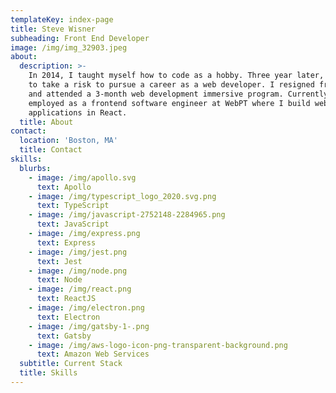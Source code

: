 ```yaml
---
templateKey: index-page
title: Steve Wisner
subheading: Front End Developer
image: /img/img_32903.jpeg
about:
  description: >-
    In 2014, I taught myself how to code as a hobby. Three year later, I decided
    to take a risk to pursue a career as a web developer. I resigned from my job
    and attended a 3-month web development immersive program. Currently, I’m
    employed as a frontend software engineer at WebPT where I build web
    applications in React.
  title: About
contact:
  location: 'Boston, MA'
  title: Contact
skills:
  blurbs:
    - image: /img/apollo.svg
      text: Apollo
    - image: /img/typescript_logo_2020.svg.png
      text: TypeScript
    - image: /img/javascript-2752148-2284965.png
      text: JavaScript
    - image: /img/express.png
      text: Express
    - image: /img/jest.png
      text: Jest
    - image: /img/node.png
      text: Node
    - image: /img/react.png
      text: ReactJS
    - image: /img/electron.png
      text: Electron
    - image: /img/gatsby-1-.png
      text: Gatsby
    - image: /img/aws-logo-icon-png-transparent-background.png
      text: Amazon Web Services
  subtitle: Current Stack
  title: Skills
---
```


